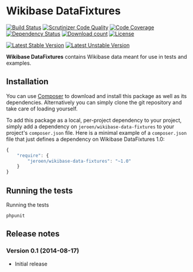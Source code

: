 # Wikibase DataFixtures

[![Build Status](https://secure.travis-ci.org/JeroenDeDauw/WikibaseDataFixtures.png?branch=master)](http://travis-ci.org/JeroenDeDauw/WikibaseDataFixtures)
[![Scrutinizer Code Quality](https://scrutinizer-ci.com/g/JeroenDeDauw/WikibaseDataFixtures/badges/quality-score.png?b=master)](https://scrutinizer-ci.com/g/JeroenDeDauw/WikibaseDataFixtures/?branch=master)
[![Code Coverage](https://scrutinizer-ci.com/g/JeroenDeDauw/WikibaseDataFixtures/badges/coverage.png?b=master)](https://scrutinizer-ci.com/g/JeroenDeDauw/WikibaseDataFixtures/?branch=master)
[![Dependency Status](https://www.versioneye.com/php/jeroen:wikibase-data-fixtures/badge.png)](https://www.versioneye.com/php/jeroen:wikibase-data-fixtures)
[![Download count](https://poser.pugx.org/jeroen/wikibase-data-fixtures/d/total.png)](https://packagist.org/packages/jeroen/wikibase-data-fixtures)
[![License](https://poser.pugx.org/jeroen/wikibase-data-fixtures/license.svg)](https://packagist.org/packages/jeroen/wikibase-data-fixtures)

[![Latest Stable Version](https://poser.pugx.org/jeroen/wikibase-data-fixtures/version.png)](https://packagist.org/packages/jeroen/wikibase-data-fixtures)
[![Latest Unstable Version](https://poser.pugx.org/jeroen/wikibase-data-fixtures/v/unstable.svg)](//packagist.org/packages/jeroen/wikibase-data-fixtures)

**Wikibase DataFixtures** contains Wikibase data meant for use in tests and examples.

## Installation

You can use [Composer](http://getcomposer.org/) to download and install
this package as well as its dependencies. Alternatively you can simply clone
the git repository and take care of loading yourself.

To add this package as a local, per-project dependency to your project, simply add a
dependency on `jeroen/wikibase-data-fixtures` to your project's `composer.json` file.
Here is a minimal example of a `composer.json` file that just defines a dependency on
Wikibase DataFixtures 1.0:

```js
{
    "require": {
        "jeroen/wikibase-data-fixtures": "~1.0"
    }
}
```

## Running the tests

Running the tests

    phpunit

## Release notes

### Version 0.1 (2014-08-17)

* Initial release
